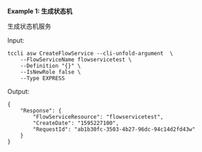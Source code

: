 **Example 1: 生成状态机**

生成状态机服务

Input: 

```
tccli asw CreateFlowService --cli-unfold-argument  \
    --FlowServiceName flowservicetest \
    --Definition "{}" \
    --IsNewRole false \
    --Type EXPRESS
```

Output: 
```
{
    "Response": {
        "FlowServiceResource": "flowservicetest",
        "CreateDate": "1595227100",
        "RequestId": "ab1b30fc-3503-4b27-96dc-94c14d2fd43w"
    }
}
```

